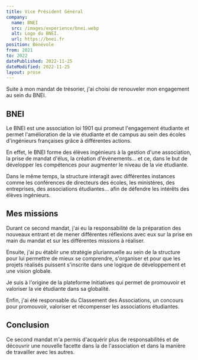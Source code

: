 ```yaml
---
title: Vice Président Général
company:
  name: BNEI
  src: /images/experience/bnei.webp
  alt: Logo du BNEI.
  url: https://bnei.fr
position: Bénévole
from: 2021
to: 2022
datePublished: 2022-11-25
dateModified: 2022-11-25
layout: prose
---
```


Suite à mon mandat de trésorier, j'ai choisi de renouveler mon engagement au sein du BNEI.

<!-- more -->

## BNEI


Le BNEI est une association loi 1901 qui promeut l'engagement étudiante et permet l'amélioration de la vie étudiante et de campus au sein des écoles d'ingénieurs françaises grâce à différentes actions.

En effet, le BNEI forme des élèves ingénieurs à la gestion d'une association, la prise de mandat d'élus, la création d'évènements... et ce, dans le but de développer les compétences pour augmenter le niveau de la vie étudiante.

Dans le même temps, la structure interagit avec différentes instances comme les conférences de directeurs des écoles, les ministères, des entreprises, des associations étudiantes... afin de défendre les intérêts des élèves ingénieurs.

## Mes missions

Durant ce second mandat, j'ai eu la responsabilité de la préparation des nouveaux entrant et de mener différentes réflexions avec eux sur la prise en main du mandat et sur les différentes missions à réaliser.

Ensuite, j'ai pu établir une stratégie pluriannuelle au sein de la structure pour lui permettre de mieux se comprendre, s'organiser et pour que les projets réalisés puissent s'inscrite dans une logique de développement et une vision globale.

Je suis à l'origine de la plateforme Initiatives qui permet de promouvoir et valoriser la vie étudiante dans sa globalité.

Enfin, j'ai été responsable du Classement des Associations, un concours pour promouvoir, valoriser et récompenser les associations étudiantes.

## Conclusion

Ce second mandat m'a permis d'acquérir plus de responsabilités et de découvrir une nouvelle facette dans la de l'association et dans la manière de travailler avec les autres.